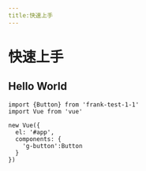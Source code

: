```yaml
---
title:快速上手
---
```

#  快速上手
## Hello World

```
import {Button} from 'frank-test-1-1'
import Vue from 'vue'

new Vue({
  el: '#app',
  components: {
    'g-button':Button
  }
})
```